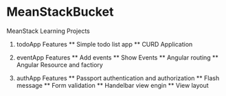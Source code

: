# MeanStackBucket
MeanStack Learning Projects

1. todoApp  Features
   ** Simple todo list app
   ** CURD Application

2. eventApp Features
   ** Add events
   ** Show Events
   ** Angular routing
   ** Angular Resource and factiory

3. authApp Features
   ** Passport authentication and authorization
   ** Flash message
   ** Form validation
   ** Handelbar view engin
   ** View layout
